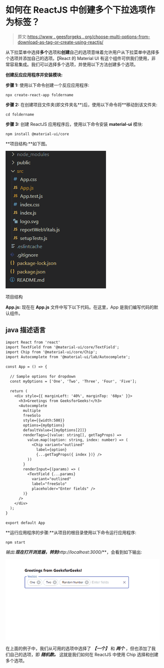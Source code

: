 # 如何在 ReactJS 中创建多个下拉选项作为标签？

> 原文:[https://www . geesforgeks . org/choose-multi-options-from-download-as-tag-or-create-using-reactjs/](https://www.geeksforgeeks.org/choose-multiple-options-from-dropdown-as-a-tag-or-create-using-reactjs/)

从下拉菜单中选择**多个**选项和**创建**自己的选项意味着允许用户从下拉菜单中选择多个选项并添加自己的选项。【React 的 Material UI 有这个组件可供我们使用，非常容易集成。我们可以选择多个选项，并使用以下方法创建多个选项。

**创建反应应用程序并安装模块:**

**步骤 1:** 使用以下命令创建一个反应应用程序:

```
npx create-react-app foldername
```

**步骤 2:** 在创建项目文件夹(即文件夹名**)后，使用以下命令将**移动到该文件夹:

```
cd foldername
```

**步骤 3:** 创建 ReactJS 应用程序后，使用以下命令安装 **material-ui** 模块:

```
npm install @material-ui/core
```

**项目结构:**如下图。

![](img/f04ae0d8b722a9fff0bd9bd138b29c23.png)

项目结构

**App.js:** 现在在 **App.js** 文件中写下以下代码。在这里，App 是我们编写代码的默认组件。

## java 描述语言

```
import React from 'react'
import TextField from '@material-ui/core/TextField';
import Chip from '@material-ui/core/Chip';
import Autocomplete from '@material-ui/lab/Autocomplete';

const App = () => {

  // Sample options for dropdown
  const myOptions = ['One', 'Two', 'Three', 'Four', 'Five'];

  return (
    <div style={{ marginLeft: '40%', marginTop: '60px' }}>
      <h3>Greetings from GeeksforGeeks!</h3>
      <Autocomplete
        multiple
        freeSolo
        style={{width:500}}
        options={myOptions}
        defaultValue={[myOptions[2]]}
        renderTags={(value: string[], getTagProps) =>
          value.map((option: string, index: number) => (
            <Chip variant="outlined"
              label={option}
              {...getTagProps({ index })} />
          ))
        }
        renderInput={(params) => (
          <TextField {...params}
            variant="outlined"
            label="freeSolo"
            placeholder="Enter fields" />
        )}
      />
    </div>
  );
}

export default App
```

**运行应用程序的步骤:**从项目的根目录使用以下命令运行应用程序:

```
npm start
```

**输出:**现在打开浏览器，转到***http://localhost:3000/***，会看到如下输出:

![](img/8288586fa1ea0a5355fc535d631b48e2.png)

在上面的例子中，我们从可用的选项中选择了 ***【一个】*** 和 ***两个*** ，但也添加了我们自己的选项，即 ***随机数。*** 这就是我们如何在 ReactJS 中使用 Chip 选择和创建多个选项。